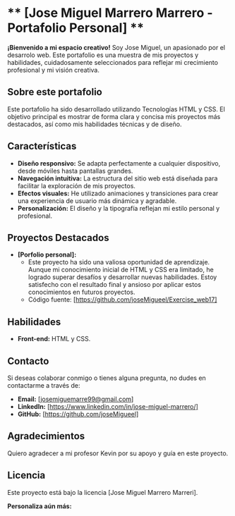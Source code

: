 # ** [Jose Miguel Marrero Marrero - Portafolio Personal] **

**¡Bienvenido a mi espacio creativo!** Soy Jose Miguel, un apasionado por el desarrolo web. Este portafolio es una muestra de mis proyectos y habilidades, cuidadosamente seleccionados para reflejar mi crecimiento profesional y mi visión creativa.

##  Sobre este portafolio
Este portafolio ha sido desarrollado utilizando Tecnologías HTML y CSS. El objetivo principal es mostrar de forma clara y concisa mis proyectos más destacados, así como mis habilidades técnicas y de diseño.

##  Características
* **Diseño responsivo:** Se adapta perfectamente a cualquier dispositivo, desde móviles hasta pantallas grandes.
* **Navegación intuitiva:** La estructura del sitio web está diseñada para facilitar la exploración de mis proyectos.
* **Efectos visuales:** He utilizado animaciones y transiciones para crear una experiencia de usuario más dinámica y agradable.
* **Personalización:** El diseño y la tipografía reflejan mi estilo personal y profesional.

##  Proyectos Destacados
* **[Porfolio personal]:**
    * Este proyecto ha sido una valiosa oportunidad de aprendizaje. Aunque mi conocimiento inicial de HTML y CSS era limitado, he logrado superar desafíos y desarrollar nuevas habilidades. Estoy satisfecho con el resultado final y ansioso por aplicar estos conocimientos en futuros proyectos.
    * Código fuente: [https://github.com/joseMigueel/Exercise_web17]

##  Habilidades
* **Front-end:** HTML y CSS.

##  Contacto
Si deseas colaborar conmigo o tienes alguna pregunta, no dudes en contactarme a través de:
* **Email:** [josemiguemarre99@gmail.com]
* **LinkedIn:** [https://www.linkedin.com/in/jose-miguel-marrero/]
* **GitHub:** [https://github.com/joseMigueel]

##  Agradecimientos
Quiero agradecer a mi profesor Kevin por su apoyo y guía en este proyecto.

##  Licencia
Este proyecto está bajo la licencia [Jose Miguel Marrero Marreri].

**Personaliza aún más:**

